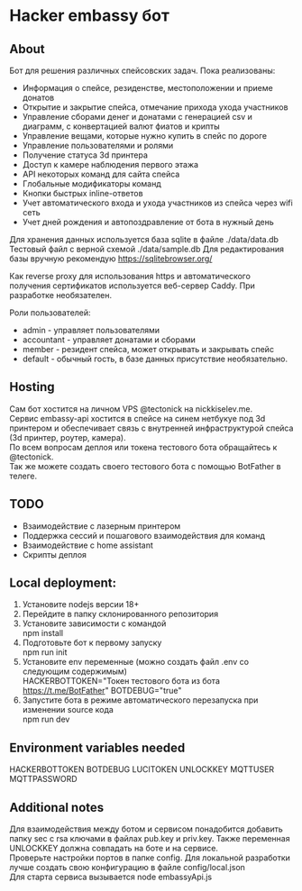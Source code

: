 # Hacker embassy бот
## About
Бот для решения различных спейсовских задач. Пока реализованы:
- Информация о спейсе, резиденстве, местоположении и приеме донатов
- Открытие и закрытие спейса, отмечание прихода ухода участников
- Управление сборами денег и донатами с генерацией csv и диаграмм, с конвертацией валют фиатов и крипты
- Управление вещами, которые нужно купить в спейс по дороге
- Управление пользователями и ролями
- Получение статуса 3d принтера
- Доступ к камере наблюдения первого этажа
- API некоторых команд для сайта спейса
- Глобальные модификаторы команд
- Кнопки быстрых inline-ответов
- Учет автоматического входа и ухода участников из спейса через wifi сеть
- Учет дней рождения и автопоздравление от бота в нужный день

Для хранения данных используется база sqlite в файле ./data/data.db
Тестовый файл с верной схемой ./data/sample.db
Для редактирования базы вручную рекомендую https://sqlitebrowser.org/

Как reverse proxy для использования https и автоматического получения сертификатов используется веб-сервер Caddy. При разработке необязателен.

Роли пользователей: 
- admin - управляет пользователями
- accountant - управляет донатами и сборами
- member - резидент спейса, может открывать и закрывать спейс
- default - обычный гость, в базе данных присутствие необязательно.

## Hosting
Сам бот хостится на личном VPS @tectonick на nickkiselev.me.   
Сервис embassy-api хостится в спейсе на синем нетбукуе под 3d принтером и обеспечивает связь с внутренней инфраструктурой спейса (3d принтер, роутер, камера).  
По всем вопросам деплоя или токена тестового бота обращайтесь к @tectonick.   
Так же можете создать своего тестового бота с помощью BotFather в телеге.  

## TODO
- Взаимодействие с лазерным принтером
- Поддержка сессий и пошагового взаимодействия для команд
- Взаимодействие с home assistant
- Скрипты деплоя

## Local deployment:
1. Установите nodejs версии 18+
2. Перейдите в папку склонированного репозитория
3. Установите зависимости с командой  
        npm install
4. Подготовьте бот к первому запуску  
        npm run init
5. Установите env переменные (можно создать файл .env со следующим содержимым)  
        HACKERBOTTOKEN="Токен тестового бота из бота https://t.me/BotFather"
        BOTDEBUG="true"
6. Запустите бота в режиме автоматического перезапуска при изменении source кода  
        npm run dev

## Environment variables needed
HACKERBOTTOKEN
BOTDEBUG
LUCITOKEN
UNLOCKKEY
MQTTUSER
MQTTPASSWORD

## Additional notes
Для взаимодействия между ботом и сервисом понадобится добавить папку sec с rsa ключами в файлах pub.key и priv.key. 
Также переменная UNLOCKKEY должна совпадать на боте и на сервисе.  
Проверьте настройки портов в папке config. Для локальной разработки лучше создать свою конфигурацию в файле config/local.json  
Для старта сервиса вызывается node embassyApi.js  